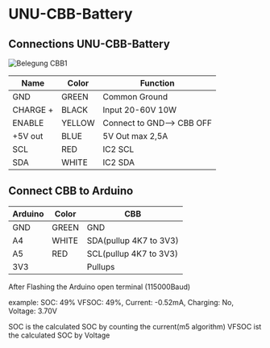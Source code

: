 # UNU-CBB-Battery

## Connections UNU-CBB-Battery
![Belegung CBB1](https://github.com/user-attachments/assets/ac5430ca-d72d-4de4-86c8-051947f3a087)


| Name | Color | Function|
|------|-------|------|
| GND | GREEN | Common Ground |
| CHARGE +|  BLACK |Input 20-60V 10W |
| ENABLE | YELLOW | Connect to GND--> CBB OFF |
| +5V out | BLUE | 5V Out max 2,5A |
| SCL |	RED		|IC2 SCL|  
| SDA|	WHITE |IC2 SDA|  




## Connect CBB to Arduino

| Arduino | Color | CBB |
|---------|-------|-----|
| GND | GREEN |GND |
| A4 | WHITE | SDA(pullup 4K7 to 3V3) |
| A5 | RED | SCL(pullup 4K7 to 3V3) |
| 3V3 |			|Pullups|  

After Flashing the Arduino open terminal (115000Baud)

example: SOC: 49% VFSOC: 49%, Current: -0.52mA, Charging: No, Voltage: 3.70V

SOC is the calculated SOC by counting the current(m5 algorithm)
VFSOC ist the calculated SOC by Voltage

